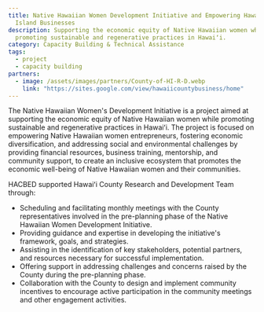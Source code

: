 ```yaml
---
title: Native Hawaiian Women Development Initiative and Empowering Hawaiʻi
  Island Businesses
description: Supporting the economic equity of Native Hawaiian women while
  promoting sustainable and regenerative practices in Hawaiʻi.
category: Capacity Building & Technical Assistance
tags:
  - project
  - capacity building
partners:
  - image: /assets/images/partners/County-of-HI-R-D.webp
    link: "https://sites.google.com/view/hawaiicountybusiness/home"
---
```


The Native Hawaiian Women's Development Initiative is a project aimed at supporting the 
economic equity of Native Hawaiian women while promoting sustainable and regenerative 
practices in Hawaiʻi. The project is focused on empowering Native Hawaiian women 
entrepreneurs, fostering economic diversification, and addressing social and environmental 
challenges by providing financial resources, business training, mentorship, and community 
support, to create an inclusive ecosystem that promotes the economic well-being of Native 
Hawaiian women and their communities. 

HACBED supported Hawaiʻi County Research and Development Team through:  
- Scheduling and facilitating monthly meetings with the County representatives involved in 
the pre-planning phase of the Native Hawaiian Women Development Initiative.  
- Providing guidance and expertise in developing the initiative's framework, goals, and 
strategies.  
- Assisting in the identification of key stakeholders, potential partners, and resources 
necessary for successful implementation.  
- Offering support in addressing challenges and concerns raised by the County during the 
pre-planning phase.  
- Collaboration with the County to design and implement community incentives to 
encourage active participation in the community meetings and other engagement 
activities.
